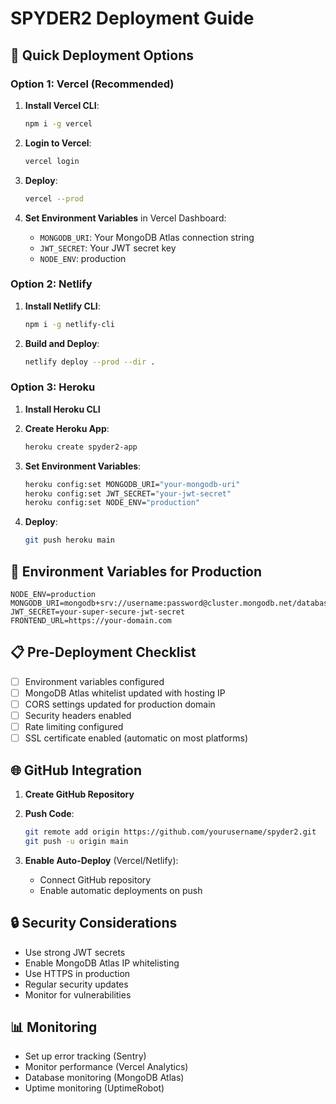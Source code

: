 # SPYDER2 Deployment Guide

## 🚀 Quick Deployment Options

### Option 1: Vercel (Recommended)
1. **Install Vercel CLI**:
   ```bash
   npm i -g vercel
   ```

2. **Login to Vercel**:
   ```bash
   vercel login
   ```

3. **Deploy**:
   ```bash
   vercel --prod
   ```

4. **Set Environment Variables** in Vercel Dashboard:
   - `MONGODB_URI`: Your MongoDB Atlas connection string
   - `JWT_SECRET`: Your JWT secret key
   - `NODE_ENV`: production

### Option 2: Netlify
1. **Install Netlify CLI**:
   ```bash
   npm i -g netlify-cli
   ```

2. **Build and Deploy**:
   ```bash
   netlify deploy --prod --dir .
   ```

### Option 3: Heroku
1. **Install Heroku CLI**
2. **Create Heroku App**:
   ```bash
   heroku create spyder2-app
   ```

3. **Set Environment Variables**:
   ```bash
   heroku config:set MONGODB_URI="your-mongodb-uri"
   heroku config:set JWT_SECRET="your-jwt-secret"
   heroku config:set NODE_ENV="production"
   ```

4. **Deploy**:
   ```bash
   git push heroku main
   ```

## 🔧 Environment Variables for Production

```env
NODE_ENV=production
MONGODB_URI=mongodb+srv://username:password@cluster.mongodb.net/database
JWT_SECRET=your-super-secure-jwt-secret
FRONTEND_URL=https://your-domain.com
```

## 📋 Pre-Deployment Checklist

- [ ] Environment variables configured
- [ ] MongoDB Atlas whitelist updated with hosting IP
- [ ] CORS settings updated for production domain
- [ ] Security headers enabled
- [ ] Rate limiting configured
- [ ] SSL certificate enabled (automatic on most platforms)

## 🌐 GitHub Integration

1. **Create GitHub Repository**
2. **Push Code**:
   ```bash
   git remote add origin https://github.com/yourusername/spyder2.git
   git push -u origin main
   ```

3. **Enable Auto-Deploy** (Vercel/Netlify):
   - Connect GitHub repository
   - Enable automatic deployments on push

## 🔒 Security Considerations

- Use strong JWT secrets
- Enable MongoDB Atlas IP whitelisting
- Use HTTPS in production
- Regular security updates
- Monitor for vulnerabilities

## 📊 Monitoring

- Set up error tracking (Sentry)
- Monitor performance (Vercel Analytics)
- Database monitoring (MongoDB Atlas)
- Uptime monitoring (UptimeRobot)
